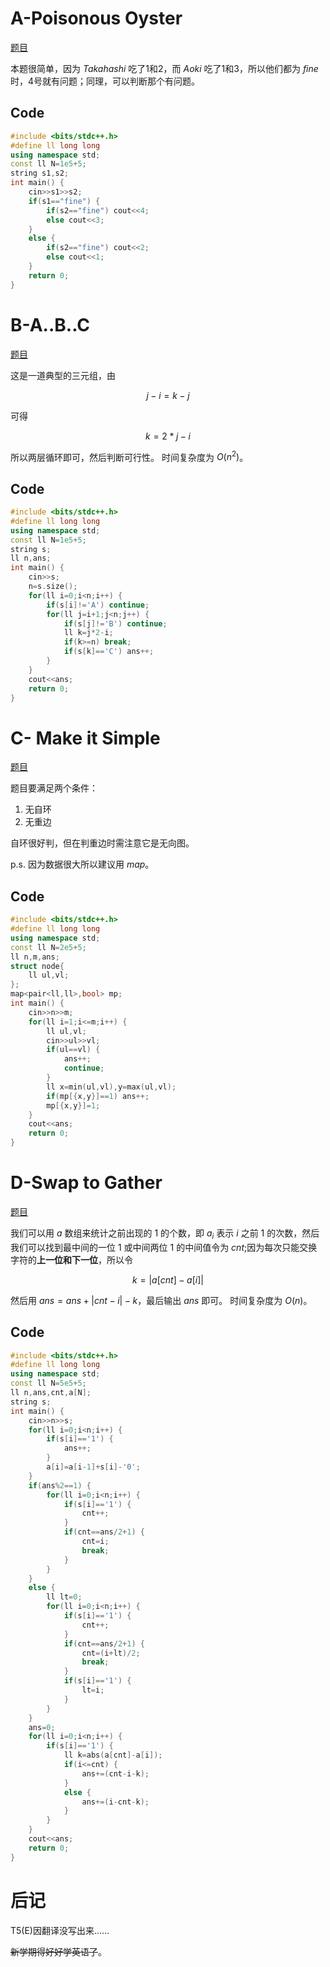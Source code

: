 # A-Poisonous Oyster
[题目](https://atcoder.jp/contests/abc393/tasks/abc393_a)

本题很简单，因为 *Takahashi* 吃了1和2，而 *Aoki* 吃了1和3，所以他们都为 *fine* 时，4号就有问题；同理，可以判断那个有问题。
## Code
```cpp
#include <bits/stdc++.h>
#define ll long long
using namespace std;
const ll N=1e5+5;
string s1,s2; 
int main() {
    cin>>s1>>s2;
    if(s1=="fine") {
    	if(s2=="fine") cout<<4;
    	else cout<<3;
	}
	else {
		if(s2=="fine") cout<<2;
    	else cout<<1;
	}
    return 0;
}
```
# B-A..B..C
[题目](https://atcoder.jp/contests/abc393/tasks/abc393_b)

这是一道典型的三元组，由

$$
j−i=k−j
$$

可得

$$
k=2*j-i
$$

所以两层循环即可，然后判断可行性。
时间复杂度为 $O(n^2)$。
## Code
```cpp
#include <bits/stdc++.h>
#define ll long long
using namespace std;
const ll N=1e5+5;
string s; 
ll n,ans;
int main() {
    cin>>s;
    n=s.size();
    for(ll i=0;i<n;i++) {
    	if(s[i]!='A') continue;
    	for(ll j=i+1;j<n;j++) {
    		if(s[j]!='B') continue;
    		ll k=j*2-i;
    		if(k>=n) break;
    		if(s[k]=='C') ans++;
		}
	}
	cout<<ans;
    return 0;
}
```
# C-	Make it Simple
[题目](https://atcoder.jp/contests/abc393/tasks/abc393_c)

题目要满足两个条件：
1. 无自环
2. 无重边

自环很好判，但在判重边时需注意它是无向图。

p.s. 因为数据很大所以建议用 *map*。
## Code
```cpp
#include <bits/stdc++.h>
#define ll long long
using namespace std;
const ll N=2e5+5;
ll n,m,ans;
struct node{
	ll ul,vl;
};
map<pair<ll,ll>,bool> mp;
int main() {
    cin>>n>>m;
    for(ll i=1;i<=m;i++) {
    	ll ul,vl;
    	cin>>ul>>vl;
    	if(ul==vl) {
    		ans++;
    		continue;
		}
    	ll x=min(ul,vl),y=max(ul,vl);
    	if(mp[{x,y}]==1) ans++;
    	mp[{x,y}]=1;
	}
	cout<<ans;
    return 0;
}
```
# D-Swap to Gather
[题目](https://atcoder.jp/contests/abc393/tasks/abc393_d)

我们可以用 $a$ 数组来统计之前出现的 $1$ 的个数，即 $a_{i}$ 表示 $i$ 之前 $1$ 的次数，然后我们可以找到最中间的一位 $1$ 或中间两位 $1$ 的中间值令为 $cnt$;因为每次只能交换字符的**上一位和下一位**，所以令

$$
k=|a[cnt]-a[i]|
$$

然后用 $ans=ans+|cnt-i|-k$，最后输出 $ans$ 即可。
时间复杂度为 $O(n)$。
## Code
```cpp
#include <bits/stdc++.h>
#define ll long long
using namespace std;
const ll N=5e5+5;
ll n,ans,cnt,a[N];
string s;
int main() {
    cin>>n>>s;
    for(ll i=0;i<n;i++) {
    	if(s[i]=='1') {
    		ans++;
		}
    	a[i]=a[i-1]+s[i]-'0';
	}
	if(ans%2==1) {
		for(ll i=0;i<n;i++) {
			if(s[i]=='1') {
				cnt++;
			}
			if(cnt==ans/2+1) {
				cnt=i;
				break;
			}
		}
	}
	else {
		ll lt=0;
		for(ll i=0;i<n;i++) {
			if(s[i]=='1') {
				cnt++;
			}
			if(cnt==ans/2+1) {
				cnt=(i+lt)/2;
				break;
			}
			if(s[i]=='1') {
				lt=i;
			}
		}
	}
	ans=0;
	for(ll i=0;i<n;i++) {
		if(s[i]=='1') {
			ll k=abs(a[cnt]-a[i]);
			if(i<=cnt) {
				ans+=(cnt-i-k);
			}
			else {
				ans+=(i-cnt-k);
			}
		}
	}
	cout<<ans;
    return 0;
}
```
# 后记
T5(E)因翻译没写出来……

~~新学期得好好学英语了~~。